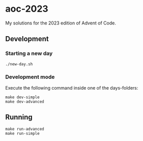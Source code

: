# aoc-2023
My solutions for the 2023 edition of Advent of Code.

## Development
### Starting a new day
```
./new-day.sh
```

### Development mode
Execute the following command inside one of the days-folders:
```
make dev-simple
make dev-advanced
```

## Running
```
make run-advanced
make run-simple
```
